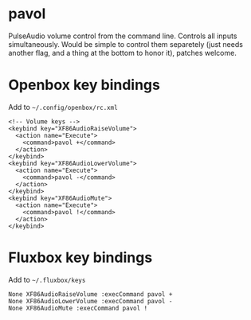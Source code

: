pavol
=====

PulseAudio volume control from the command line. Controls all inputs simultaneously. Would be simple to control them separetely (just needs another flag, and a thing at the bottom to honor it), patches welcome.


Openbox key bindings
===================

Add to `~/.config/openbox/rc.xml`

    <!-- Volume keys -->
    <keybind key="XF86AudioRaiseVolume">
      <action name="Execute">
        <command>pavol +</command>
      </action>
    </keybind>
    <keybind key="XF86AudioLowerVolume">
      <action name="Execute">
        <command>pavol -</command>
      </action>
    </keybind>
    <keybind key="XF86AudioMute">
      <action name="Execute">
        <command>pavol !</command>
      </action>
    </keybind>


Fluxbox key bindings
===================

Add to `~/.fluxbox/keys`

    None XF86AudioRaiseVolume :execCommand pavol +
    None XF86AudioLowerVolume :execCommand pavol -
    None XF86AudioMute :execCommand pavol !
